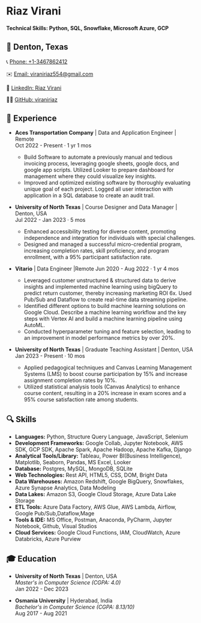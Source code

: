 # Riaz Virani

#### Technical Skills: Python, SQL, Snowflake, Microsoft Azure, GCP

## 📍 Denton, Texas

📞 [Phone: +1-3467862412](tel:+1-3467862412)

✉️ [Email: viraniriaz554@gmail.com](mailto:viraniriaz554@gmail.com)

🔗 [LinkedIn: Riaz Virani](https://www.linkedin.com/in/riaz-virani/)

👨‍💻 [GitHub: viraniriaz](https://github.com/viraniriaz)


## 💼 Experience

- **Aces Transportation Company** |  Data and Application Engineer | Remote  
  Oct 2022 - Present · 1 yr 1 mos

  - Build Software to automate a previously manual and tedious invoicing process, leveraging google sheets, google docs, and google app scripts. Utilized Looker to prepare dashboard for management where they could   visualize key insights. 
  - Improved and optimized existing software by thoroughly evaluating unique goal of each project. Logged all user interaction with application in a SQL database to create an audit trail.
 

- **University of North Texas** | Course Designer and Data Manager | Denton, USA  
  Jul 2022 - Jan 2023 · 5 mos

  - Enhanced accessibility testing for diverse content, promoting independence and integration for individuals with special challenges.
  - Designed and managed a successful micro-credential program, increasing completion rates, skill proficiency, and program enrollment, with a 95% participant satisfaction rate.


- **Vitario** | Data Engineer |Remote
  Jun 2020 - Aug 2022 · 1 yr 4 mos

  - Leveraged customer unstructured & structured data to derive insights and implemented machine learning using bigQuery to predict return customer, thereby increasing marketing ROI 6x. Used Pub/Sub and Dataflow to create real-time data streaming pipeline.
  - Identified different options to build machine learning solutions on Google Cloud. Describe a machine learning workflow and the key steps with Vertex AI and build a machine learning pipeline using AutoML.
  - Conducted hyperparameter tuning and feature selection, leading to an improvement in model performance metrics by over 20%.

 
- **University of North Texas** | Graduate Teaching Assistant | Denton, USA  
  Jan 2023 - Present · 10 mos

  - Applied pedagogical techniques and Canvas Learning Management Systems (LMS) to boost course participation by 15% and increase assignment completion rates by 10%.
  - Utilized statistical analysis tools (Canvas Analytics) to enhance course content, resulting in a 20% increase in exam scores and a 95% course satisfaction rate among students.

## 🔍 Skills

- **Languages:** Python, Structure Query Language, JavaScript, Selenium
- **Development Frameworks:** Google Collab, Jupyter Notebook, AWS SDK, GCP SDK, Apache Spark, Apache Hadoop, Apache Kafka, Django
- **Analytical Tools/Library:** Tableau, Power BI(Business Intelligence), Matplotlib, Seaborn, Pandas, MS Excel, Looker
- **Database:** Postgres, MySQL, MongoDB, SQLite
- **Web Technologies:** Rest API, HTML5, CSS, DOM, Bright Data
- **Data Warehouses:** Amazon Redshift, Google BigQuery, Snowflakes, Azure Synapse Analytics, Data Modeling
- **Data Lakes:** Amazon S3, Google Cloud Storage, Azure Data Lake Storage
- **ETL Tools:** Azure Data Factory, AWS Glue, AWS Lambda, Airflow, Google Pub/Sub,Dataflow,Mage
- **Tools & IDE:** MS Office, Postman, Anaconda, PyCharm, Jupyter Notebook, Github, Visual Studios
- **Cloud Services:** Google Cloud Functions, IAM, CloudWatch, Azure Databricks, Azure Purview


## 🎓 Education

- **University of North Texas** | Denton, USA  
  *Master's in Computer Science (CGPA: 4.0)*  
  Jan 2022 - Dec 2023  

- **Osmania University** | Hyderabad, India  
  *Bachelor's in Computer Science (CGPA: 8.13/10)*  
  Aug 2017 - Aug 2021  

